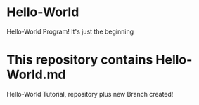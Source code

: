 # Hello-World
Hello-World Program! It's just the beginning

# This repository contains Hello-World.md
Hello-World Tutorial, repository plus new Branch created!
